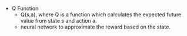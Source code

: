 - Q Function
    + Q(s,a), where Q is a function which calculates the expected future value from state s and action a.
    + neural network to approximate the reward based on the state.